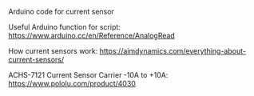 Arduino code for current sensor


Useful Arduino function for script: https://www.arduino.cc/en/Reference/AnalogRead

How current sensors work: https://aimdynamics.com/everything-about-current-sensors/

ACHS-7121 Current Sensor Carrier -10A to +10A: https://www.pololu.com/product/4030

